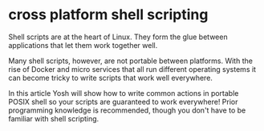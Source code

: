 # cross platform shell scripting
Shell scripts are at the heart of Linux. They form the glue between
applications that let them work together well.

Many shell scripts, however, are not portable between platforms. With the rise
of Docker and micro services that all run different operating systems it can
become tricky to write scripts that work well everywhere.

In this article Yosh will show how to write common actions in portable POSIX
shell so your scripts are guaranteed to work everywhere! Prior programming
knowledge is recommended, though you don't have to be familiar with shell
scripting.
